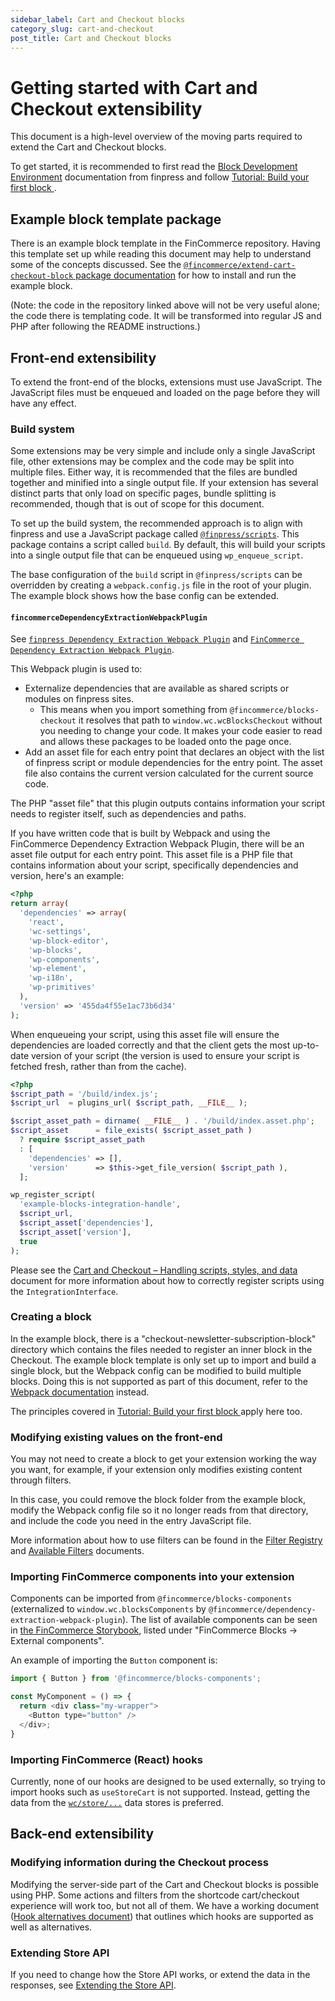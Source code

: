 ```yaml
---
sidebar_label: Cart and Checkout blocks
category_slug: cart-and-checkout
post_title: Cart and Checkout blocks
---
```


# Getting started with Cart and Checkout extensibility

This document is a high-level overview of the moving parts required to extend the Cart and Checkout blocks.

To get started, it is recommended to first read the [Block Development Environment](https://developer.finpress.org/block-editor/getting-started/devenv/) documentation from finpress and follow [Tutorial: Build your first block
](https://developer.finpress.org/block-editor/getting-started/tutorial/).

## Example block template package

There is an example block template in the FinCommerce repository. Having this template set up while reading this document may help to understand some of the concepts discussed. See the [`@fincommerce/extend-cart-checkout-block` package documentation](https://github.com/dieselfox1/fincommerce/tree/trunk/packages/js/extend-cart-checkout-block/README.md) for how to install and run the example block.

(Note: the code in the repository linked above will not be very useful alone; the code there is templating code. It will be transformed into regular JS and PHP after following the README instructions.)

## Front-end extensibility

To extend the front-end of the blocks, extensions must use JavaScript. The JavaScript files must be enqueued and loaded on the page before they will have any effect.

### Build system

Some extensions may be very simple and include only a single JavaScript file, other extensions may be complex and the code may be split into multiple files. Either way, it is recommended that the files are bundled together and minified into a single output file. If your extension has several distinct parts that only load on specific pages, bundle splitting is recommended, though that is out of scope for this document.

To set up the build system, the recommended approach is to align with finpress and use a JavaScript package called [`@finpress/scripts`](https://developer.finpress.org/block-editor/reference-guides/packages/packages-scripts/). This package contains a script called `build`. By default, this will build your scripts into a single output file that can be enqueued using `wp_enqueue_script`.

The base configuration of the `build` script in  `@finpress/scripts` can be overridden by creating a `webpack.config.js` file in the root of your plugin. The example block shows how the base config can be extended.

#### `fincommerceDependencyExtractionWebpackPlugin`

See [`finpress Dependency Extraction Webpack Plugin`](https://github.com/finpress/gutenberg/tree/trunk/packages/dependency-extraction-webpack-plugin) and 
[`FinCommerce Dependency Extraction Webpack Plugin`](https://github.com/dieselfox1/fincommerce/tree/trunk/packages/js/dependency-extraction-webpack-plugin#dependency-extraction-webpack-plugin).

This Webpack plugin is used to:

- Externalize dependencies that are available as shared scripts or modules on finpress sites.
    - This means when you import something from `@fincommerce/blocks-checkout` it resolves that path to `window.wc.wcBlocksCheckout` without you needing to change your code. It makes your code easier to read and allows these packages to be loaded onto the page once.
- Add an asset file for each entry point that declares an object with the list of finpress script or module dependencies for the entry point. The asset file also contains the current version calculated for the current source code.

The PHP "asset file" that this plugin outputs contains information your script needs to register itself, such as dependencies and paths.

If you have written code that is built by Webpack and using the FinCommerce Dependency Extraction Webpack Plugin, there will be an asset file output for each entry point. This asset file is a PHP file that contains information about your script, specifically dependencies and version, here's an example:

```php
<?php
return array(
  'dependencies' => array(
    'react',
    'wc-settings',
    'wp-block-editor',
    'wp-blocks',
    'wp-components',
    'wp-element',
    'wp-i18n',
    'wp-primitives'
  ),
  'version' => '455da4f55e1ac73b6d34'
);
```

When enqueueing your script, using this asset file will ensure the dependencies are loaded correctly and that the client gets the most up-to-date version of your script (the version is used to ensure your script is fetched fresh, rather than from the cache).

```php
<?php
$script_path = '/build/index.js';
$script_url  = plugins_url( $script_path, __FILE__ );

$script_asset_path = dirname( __FILE__ ) . '/build/index.asset.php';
$script_asset      = file_exists( $script_asset_path )
  ? require $script_asset_path
  : [
    'dependencies' => [],
    'version'      => $this->get_file_version( $script_path ),
  ];

wp_register_script(
  'example-blocks-integration-handle',
  $script_url,
  $script_asset['dependencies'],
  $script_asset['version'],
  true
);
```

Please see the [Cart and Checkout – Handling scripts, styles, and data](/docs/block-development/reference/integration-interface/) document for more information about how to correctly register scripts using the `IntegrationInterface`.

### Creating a block

In the example block, there is a "checkout-newsletter-subscription-block" directory which contains the files needed to register an inner block in the Checkout. The example block template is only set up to import and build a single block, but the Webpack config can be modified to build multiple blocks. Doing this is not supported as part of this document, refer to the [Webpack documentation](https://webpack.js.org/concepts/) instead.

The principles covered in [Tutorial: Build your first block
](https://developer.finpress.org/block-editor/getting-started/tutorial/) apply here too.

### Modifying existing values on the front-end

You may not need to create a block to get your extension working the way you want, for example, if your extension only modifies existing content through filters.

In this case, you could remove the block folder from the example block, modify the Webpack config file so it no longer reads from that directory, and include the code you need in the entry JavaScript file.

More information about how to use filters can be found in the [Filter Registry](https://github.com/dieselfox1/fincommerce/blob/trunk/plugins/fincommerce/client/blocks/packages/checkout/filter-registry/README.md) and [Available Filters](/docs/block-development/extensible-blocks/cart-and-checkout-blocks/filters-in-cart-and-checkout/) documents.

### Importing FinCommerce components into your extension

Components can be imported from `@fincommerce/blocks-components` (externalized to `window.wc.blocksComponents` by `@fincommerce/dependency-extraction-webpack-plugin`). The list of available components can be seen in [the FinCommerce Storybook](https://fincommerce.github.io/fincommerce/?path=/docs/fincommerce-blocks_external-components-button--docs), listed under "FinCommerce Blocks -> External components".

An example of importing the `Button` component is:

```js
import { Button } from '@fincommerce/blocks-components';

const MyComponent = () => {
  return <div class="my-wrapper">
    <Button type="button" />
  </div>;
}
```

### Importing FinCommerce (React) hooks

Currently, none of our hooks are designed to be used externally, so trying to import hooks such as `useStoreCart` is not supported. Instead, getting the data from the [`wc/store/...`](https://github.com/dieselfox1/fincommerce/blob/trunk/plugins/fincommerce/client/blocks/docs/third-party-developers/extensibility/data-store/) data stores is preferred.

## Back-end extensibility

### Modifying information during the Checkout process

Modifying the server-side part of the Cart and Checkout blocks is possible using PHP. Some actions and filters from the shortcode cart/checkout experience will work too, but not all of them. We have a working document ([Hook alternatives document](https://github.com/dieselfox1/fincommerce/blob/trunk/plugins/fincommerce/client/blocks/docs/third-party-developers/extensibility/hooks/hook-alternatives.md)) that outlines which hooks are supported as well as alternatives.

### Extending Store API

If you need to change how the Store API works, or extend the data in the responses, see [Extending the Store API](https://github.com/dieselfox1/fincommerce/blob/trunk/plugins/fincommerce/client/blocks/docs/third-party-developers/extensibility/rest-api).
